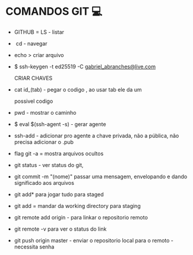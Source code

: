 # COMANDOS GIT :computer:

- GITHUB = LS - listar

- ​	cd - navegar

- echo > criar arquivo

- $ ssh-keygen -t ed25519 -C gabriel_abranches@live.com

   CRIAR CHAVES

- cat id_(tab) - pegar o codigo , ao usar tab ele da um 

  possivel codigo

- pwd - mostrar o caminho

- $ eval $(ssh-agent -s) - gerar agente

- ssh-add - adicionar pro agente a chave privada, não a pública, não precisa adicionar o .pub

- flag git -a = mostra arquivos ocultos

- git status - ver status do git,

- git commit -m "(nome)" passar uma mensagem, envelopando e dando significado aos arquivos

- git add* para jogar tudo para staged

- git add = mandar da working directory para staging

- git remote add origin - para linkar o repositorio remoto

- git remote -v para ver o status do link

- git push origin master - enviar o repositorio local para o remoto - necessita senha
